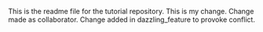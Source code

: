 This is the readme file for the tutorial repository. This is my change. Change made as collaborator. Change added in dazzling_feature to provoke conflict.